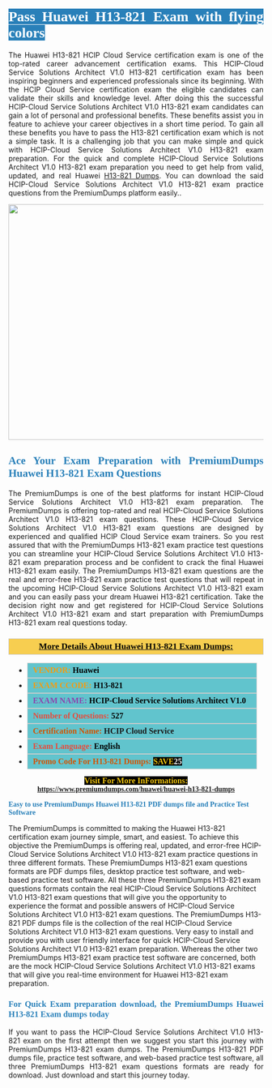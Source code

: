 <h1 style="text-align: justify;"><span style="color:#ffffff;"><span style="font-family:Georgia,serif;"><strong><span style="background-color:#2980b9;">Pass Huawei H13-821 Exam with flying colors</span></strong></span></span></h1>

<p style="text-align: justify;">The Huawei H13-821 HCIP Cloud Service certification exam is one of the top-rated career advancement certification exams. This HCIP-Cloud Service Solutions Architect V1.0 H13-821 certification exam has been inspiring beginners and experienced professionals since its beginning. With the HCIP Cloud Service certification exam the eligible candidates can validate their skills and knowledge level. After doing this the successful HCIP-Cloud Service Solutions Architect V1.0 H13-821 exam candidates can gain a lot of personal and professional benefits. These benefits assist you in feature to achieve your career objectives in a short time period. To gain all these benefits you have to pass the H13-821 certification exam which is not a simple task. It is a challenging job that you can make simple and quick with HCIP-Cloud Service Solutions Architect V1.0 H13-821 exam preparation. For the quick and complete HCIP-Cloud Service Solutions Architect V1.0 H13-821 exam preparation you need to get help from valid, updated, and real Huawei <a href="https://www.premiumdumps.com/huawei/huawei-h13-821-dumps">H13-821 Dumps</a>. You can download the said HCIP-Cloud Service Solutions Architect V1.0 H13-821 exam practice questions from the PremiumDumps platform easily..</p>

<p style="text-align: center;"><a href="https://www.premiumdumps.com/huawei/huawei-h13-821-dumps"><img alt="" src="https://i.imgur.com/KJGzbJ2.jpeg" style="width: 700px; height: 465px;" /></a></p>

<h2 style="text-align: justify;"><span style="color:#2980b9;"><span style="font-family:Georgia,serif;"><strong>Ace Your Exam Preparation with PremiumDumps Huawei H13-821 Exam Questions</strong></span></span></h2>

<p style="text-align: justify;">The PremiumDumps is one of the best platforms for instant HCIP-Cloud Service Solutions Architect V1.0 H13-821 exam preparation. The PremiumDumps is offering top-rated and real HCIP-Cloud Service Solutions Architect V1.0 H13-821 exam questions. These HCIP-Cloud Service Solutions Architect V1.0 H13-821 exam questions are designed by experienced and qualified HCIP Cloud Service exam trainers. So you rest assured that with the PremiumDumps H13-821 exam practice test questions you can streamline your HCIP-Cloud Service Solutions Architect V1.0 H13-821 exam preparation process and be confident to crack the final Huawei H13-821 exam easily. The PremiumDumps H13-821 exam questions are the real and error-free H13-821 exam practice test questions that will repeat in the upcoming HCIP-Cloud Service Solutions Architect V1.0 H13-821 exam and you can easily pass your dream Huawei H13-821 certification. Take the decision right now and get registered for HCIP-Cloud Service Solutions Architect V1.0 H13-821 exam and start preparation with PremiumDumps H13-821 exam real questions today.</p>

<h3 style="background: #f7ce50; border: 1px solid rgb(204, 204, 204); padding: 5px 10px; text-align: center;"><span style="font-family:Georgia,serif;"><u><u><span style="color:#000000;"><span style="font-size:11pt"><span style="line-height:normal"><b><span style="font-size:13.0pt"><span cambria="">More Details About Huawei H13-821 Exam Dumps:</span></span></b></span></span></span></u></u></span></h3>

<ul>
	<li style="margin:0cm 10pt">
	<div style="background:#61c4cd; border: 1px solid rgb(204, 204, 204); padding: 5px 10px; text-align: justify;"><span style="font-family:Georgia,serif;"><span style="font-size:11pt"><span style="line-height:normal"><b><span style="font-size:12.0pt"><span new="" roman="" times=""><span style="color:#f39c12;">VENDOR:</span> <span style="color:#000000;">Huawei</span></span></span></b></span></span></span></div>
	</li>
	<li style="margin:0cm 10pt">
	<div style="background: #61c4cd; border: 1px solid rgb(204, 204, 204); padding: 5px 10px; text-align: justify;"><span style="font-family:Georgia,serif;"><span style="font-size:11pt"><span style="line-height:normal"><b><span style="font-size:12.0pt"><span new="" roman="" times=""><span style="color:#f39c12;">EXAM CCODE:</span> <span style="color:#000000;">H13-821</span></span></span></b></span></span></span></div>
	</li>
	<li style="margin:0cm 10pt">
	<div style="background: #61c4cd; border: 1px solid rgb(204, 204, 204); padding: 5px 10px; text-align: justify;"><span style="font-family:Georgia,serif;"><span style="font-size:11pt"><span style="line-height:normal"><b><span style="font-size:12.0pt"><span new="" roman="" times=""><span style="color:#8e44ad;">EXAM NAME:</span> <span style="color:#000000;">HCIP-Cloud Service Solutions Architect V1.0</span></span></span></b></span></span></span></div>
	</li>
	<li style="margin:0cm 10pt">
	<div style="background: #61c4cd; border: 1px solid rgb(204, 204, 204); padding: 5px 10px;"><span style="font-family:Georgia,serif;"><span style="font-size:11pt"><span style="line-height:normal"><b><span style="font-size:12.0pt"><span new="" roman="" times=""><span style="color:#e74c3c;">Number of Questions:</span><span style="color:#000000;"><span style="color:#f1c40f;"> </span>527</span></span></span></b></span></span></span></div>
	</li>
	<li style="margin:0cm 10pt">
	<div style="background: #61c4cd; border: 1px solid rgb(204, 204, 204); padding: 5px 10px; text-align: justify;"><span style="font-family:Georgia,serif;"><span style="font-size:11pt"><span style="line-height:normal"><b><span style="font-size:12.0pt"><span new="" roman="" times=""><span style="color:#d35400;">Certification Name:</span> HCIP Cloud Service</span></span></b></span></span></span></div>
	</li>
	<li style="margin:0cm 10pt">
	<div style="background: #61c4cd; border: 1px solid rgb(204, 204, 204); padding: 5px 10px; text-align: justify;"><span style="font-family:Georgia,serif;"><span style="font-size:11pt"><span style="line-height:normal"><b><span style="font-size:12.0pt"><span new="" roman="" times=""><span style="color:#e74c3c;">Exam Language:</span> <span style="color:#000000;">English</span></span></span></b></span></span></span></div>
	</li>
	<li style="margin:0cm 10pt">
	<div style="background: #61c4cd; border: 1px solid rgb(204, 204, 204); padding: 5px 10px;"><span style="font-family:Georgia,serif;"><span style="font-size:11pt"><span style="line-height:normal"><b><span style="font-size:12.0pt"><span new="" roman="" times=""><span style="color:#d35400;">Promo Code For H13-821 Dumps:</span><span style="color:#f1c40f;"> <span style="background-color:#000000;">SAVE</span></span><span style="color:#ffffff;"><span style="background-color:#000000;">25</span></span></span></span></b></span></span></span></div>
	</li>
</ul>

<p style="text-align: center;"><span style="font-family:Georgia,serif;"><strong><span style="font-size:16px;"><span style="color:#f1c40f;"><span style="background-color:#000000;">Visit For More InFormations:</span></span></span> <a href="https://www.premiumdumps.com/huawei/huawei-h13-821-dumps">https://www.premiumdumps.com/huawei/huawei-h13-821-dumps</a></strong></span></p>

<p><span style="color:#2980b9;"><span style="font-family:Georgia,serif;"><strong><strong><strong>Easy to use PremiumDumps Huawei H13-821 PDF dumps file and Practice Test Software</strong></strong></strong></span></span></p>

<p>The PremiumDumps is committed to making the Huawei H13-821 certification exam journey simple, smart, and easiest. To achieve this objective the PremiumDumps is offering real, updated, and error-free HCIP-Cloud Service Solutions Architect V1.0 H13-821 exam practice questions in three different formats. These PremiumDumps H13-821 exam questions formats are PDF dumps files, desktop practice test software, and web-based practice test software. All these three PremiumDumps H13-821 exam questions formats contain the real HCIP-Cloud Service Solutions Architect V1.0 H13-821 exam questions that will give you the opportunity to experience the format and possible answers of HCIP-Cloud Service Solutions Architect V1.0 H13-821 exam questions. The PremiumDumps H13-821 PDF dumps file is the collection of the real HCIP-Cloud Service Solutions Architect V1.0 H13-821 exam questions. Very easy to install and provide you with user friendly interface for quick HCIP-Cloud Service Solutions Architect V1.0 H13-821 exam preparation. Whereas the other two PremiumDumps H13-821 exam practice test software are concerned, both are the mock HCIP-Cloud Service Solutions Architect V1.0 H13-821 exams that will give you real-time environment for Huawei H13-821 exam preparation.</p>

<h3 style="text-align: justify;"><span style="color:#2980b9;"><span style="font-family:Georgia,serif;"><strong><strong><strong>For Quick Exam preparation download, the PremiumDumps Huawei H13-821 Exam dumps today</strong></strong></strong></span></span></h3>

<p style="text-align: justify;">If you want to pass the HCIP-Cloud Service Solutions Architect V1.0 H13-821 exam on the first attempt then we suggest you start this journey with PremiumDumps H13-821 exam dumps. The PremiumDumps H13-821 PDF dumps file, practice test software, and web-based practice test software, all three PremiumDumps H13-821 exam questions formats are ready for download. Just download and start this journey today.</p>
